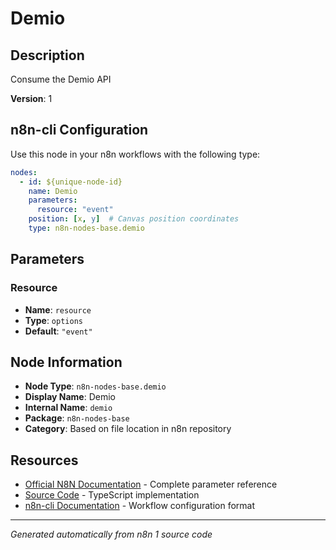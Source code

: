 # Demio

## Description

Consume the Demio API

**Version**: 1

## n8n-cli Configuration

Use this node in your n8n workflows with the following type:

```yaml
nodes:
  - id: ${unique-node-id}
    name: Demio
    parameters:
      resource: "event"
    position: [x, y]  # Canvas position coordinates
    type: n8n-nodes-base.demio
```

## Parameters

### Resource

- **Name**: `resource`
- **Type**: `options`
- **Default**: `"event"`


## Node Information

- **Node Type**: `n8n-nodes-base.demio`
- **Display Name**: Demio
- **Internal Name**: `demio`
- **Package**: `n8n-nodes-base`
- **Category**: Based on file location in n8n repository

## Resources

- [Official N8N Documentation](https://docs.n8n.io/integrations/builtin/app-nodes/n8n-nodes-base.demio/) - Complete parameter reference
- [Source Code](https://github.com/n8n-io/n8n/blob/master/packages/nodes-base/nodes/Demio/Demio.node.ts) - TypeScript implementation
- [n8n-cli Documentation](https://github.com/edenreich/n8n-cli) - Workflow configuration format

---
*Generated automatically from n8n 1 source code*
